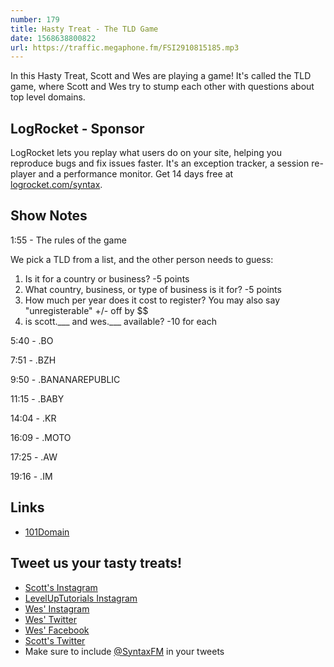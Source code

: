 ```yaml
---
number: 179
title: Hasty Treat - The TLD Game
date: 1568638800822
url: https://traffic.megaphone.fm/FSI2910815185.mp3
---
```


In this Hasty Treat, Scott and Wes are playing a game! It's called the TLD game, where Scott and Wes try to stump each other with questions about top level domains.

## LogRocket - Sponsor
LogRocket lets you replay what users do on your site, helping you reproduce bugs and fix issues faster. It's an exception tracker, a session re-player and a performance monitor. Get 14 days free at [logrocket.com/syntax](https://logrocket.com/syntax).

## Show Notes

1:55 - The rules of the game

We pick a TLD from a list, and the other person needs to guess:

1. Is it for a country or business? -5 points
2. What country, business, or type of business is it for? -5 points
3. How much per year does it cost to register? You may also say "unregisterable" +/- off by $$
4. is scott.___ and wes.___ available?  -10 for each

5:40 - .BO

7:51 - .BZH

9:50 - .BANANAREPUBLIC

11:15 - .BABY

14:04 - .KR

16:09 - .MOTO

17:25 - .AW

19:16 - .IM

## Links
* [101Domain](https://www.101domain.com/)

## Tweet us your tasty treats!
* [Scott's Instagram](https://www.instagram.com/stolinski/)
* [LevelUpTutorials Instagram](https://www.instagram.com/LevelUpTutorials/)
* [Wes' Instagram](https://www.instagram.com/wesbos/)
* [Wes' Twitter](https://twitter.com/wesbos)
* [Wes' Facebook](https://www.facebook.com/wesbos.developer)
* [Scott's Twitter](https://twitter.com/stolinski)
* Make sure to include [@SyntaxFM](https://twitter.com/SyntaxFM) in your tweets